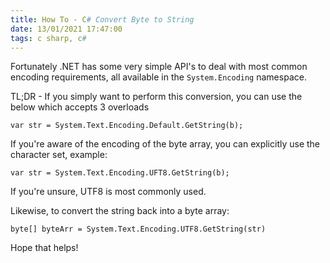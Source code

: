 ```yaml
---
title: How To - C# Convert Byte to String
date: 13/01/2021 17:47:00
tags: c sharp, c#
---
```


Fortunately .NET has some very simple API's to deal with most common encoding requirements, all available in the `System.Encoding` namespace.

TL;DR - If you simply want to perform this conversion, you can use the below which accepts 3 overloads

`var str = System.Text.Encoding.Default.GetString(b);`

If you're aware of the encoding of the byte array, you can explicitly use the character set, example:

`var str = System.Text.Encoding.UFT8.GetString(b);`

If you're unsure, UTF8 is most commonly used.

Likewise, to convert the string back into a byte array:

`byte[] byteArr = System.Text.Encoding.UTF8.GetString(str)`

Hope that helps!


